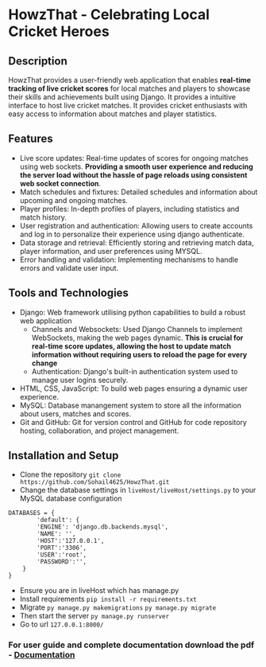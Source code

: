 # HowzThat - Celebrating Local Cricket Heroes 
## Description
HowzThat provides a user-friendly web application that enables **real-time tracking of live cricket scores** for local matches and players to showcase their skills and achievements built using Django. It provides a intuitive interface to host live cricket matches. It provides cricket enthusiasts with easy access to information about matches and player statistics.

## Features 
- Live score updates: Real-time updates of scores for ongoing matches using web sockets. **Providing a smooth user experience and reducing the server load without the hassle of page reloads using consistent web socket connection**.
- Match schedules and fixtures: Detailed schedules and information about
upcoming and ongoing matches.
- Player profiles: In-depth profiles of players, including
statistics and match history.
- User registration and authentication: Allowing users to create accounts and
log in to personalize their experience using django authenticate.
- Data storage and retrieval: Efficiently storing and retrieving match data, player
information, and user preferences using MYSQL.
- Error handling and validation: Implementing mechanisms to handle errors and
validate user input.

## Tools and Technologies 
- Django: Web framework utilising python capabilities to build a robust web application
   - Channels and Websockets: Used Django Channels to implement WebSockets, making the web pages dynamic. **This is crucial for real-time score updates, allowing the host to update match information without requiring users to reload the page for every change**
   - Authentication: Django's built-in authentication system used to
manage user logins securely.
- HTML, CSS, JavaScript: To build web pages ensuring a dynamic user experience.
- MySQL: Database manangement system to store all the information about users, matches and scores.
- Git and GitHub: Git for version control and GitHub for code repository hosting, collaboration, and project management.

## Installation and Setup
- Clone the repository
`git clone https://github.com/Sohail4625/HowzThat.git`
- Change the database settings in `liveHost/liveHost/settings.py` to your MySQL database configuration 
```
DATABASES = {
        'default': {
        'ENGINE': 'django.db.backends.mysql',
        'NAME': '',
        'HOST':'127.0.0.1',
        'PORT':'3306',
        'USER':'root',
        'PASSWORD':'',
    }
}
```

 - Ensure you are in liveHost which has manage.py
 - Install requirements `pip install -r requirements.txt`
 - Migrate `py manage.py makemigrations`
   `py manage.py migrate`
 - Then start the server `py manage.py runserver`
 - Go to url `127.0.0.1:8000/`
### For user guide and complete documentation download the pdf - [Documentation](/Documentation.pdf)
